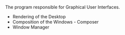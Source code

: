 The program responsible for Graphical User Interfaces.
* Rendering of the Desktop 
* Composition of the Windows - Composer
* Window Manager
